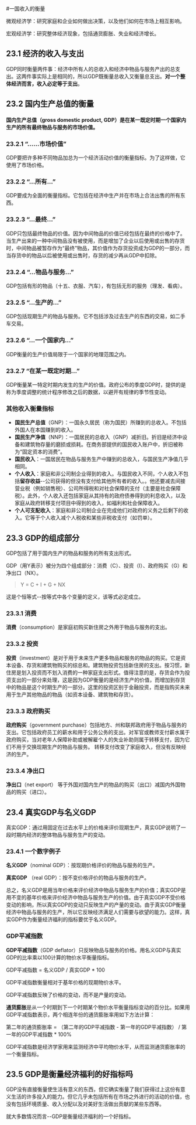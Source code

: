 #一国收入的衡量

微观经济学：研究家庭和企业如何做出决策，以及他们如何在市场上相互影响。

宏观经济学：研究整体经济现象，包括通货膨胀、失业和经济增长。

## 23.1 经济的收入与支出
GDP同时衡量两件事：经济中所有人的总收入和经济中物品与服务产出的总支出。这两件事实际上是相同的，所以GDP既衡量总收入又衡量总支出。**对一个整体经济而言，收入必定等于支出**。

## 23.2 国内生产总值的衡量
#### 国内生产总值（gross domestic product, GDP）是在某一既定时期一个国家内生产的所有最终物品与服务的市场价值。

### 23.2.1 “......市场价值”
GDP要把许多种不同物品加总为一个经济活动价值的衡量指标。为了这样做，它使用了市场价格。

### 23.2.2 “...所有...”
GDP要成为全面的衡量指标。它包括在经济中生产并在市场上合法出售的所有东西。

### 23.2.3 “...最终...”
GDP只包括最终物品的价值。因为中间物品的价值已经包括在最终的价格中了。当生产出来的一种中间物品没有被使用，而是增加了企业以后使用或出售的存货时，中间物品被暂存作为“最终”物品，其价值作为存货投资成为GDP的一部分，而当存货中的物品以后被使用或出售时，存货的减少再从GDP中扣除。

### 23.2.4 “...物品与服务...”
GDP包括有形的物品（十五、衣服、汽车），有包括无形的服务（理发、看病）。

### 23.2.5 “...生产的...”
GDP包括现期生产的物品与服务。它不包括涉及过去生产的东西的交易，如二手车交易。

### 23.2.6 “...一个国家内...”
GDP衡量的生产价值局限于一个国家的地理范围之内。

### 23.2.7 “在某一既定时期...”
GDP衡量某一特定时期内发生的生产的价值。政府公布的季度GDP时，提供的是称为季度调整的统计程序修改之后的数据，以避开有规律的季节性变动。

### 其他收入衡量指标
* **国民生产总值**（GNP）：一国永久居民（称为国民）所赚到的总收入。不包括外国人在本国赚到的收入。
* **国民生产净值**（NNP）：一国居民的总收入（GNP）减折旧。折旧是经济中设备和建筑物存量的磨损或损耗。在商务部提供的国民收入账户中，折旧被称为“固定资本的消费”。
* **国民收入**：一国居民在物品与服务生产中赚到的总收入，与国民生产净值几乎相同。
* **个人收入**：家庭和非公司制企业得到的收入。与国民收入不同，个人收入不包括**留存收益**--公司获得的但没有支付给其他所有者的收入。。他还要减去间接营业税（例如销售税）、公司所得税和对社会保障的支付（主要是社会保障税）。此外，个人收入还包括家庭从其持有的政府债券得到的利息收入，以及家庭从政府转移支付项目中得到的收入，如福利和社会保障收入。
* **个人可支配收入**：家庭和非公司制企业在完成他们对政府的义务之后剩下的收入。它等于个人收入减个人税收和某些非税收支付（如罚单）。

## 23.3 GDP的组成部分
GDP包括了用于国内生产的物品和服务的所有支出形式。

GDP（用Y表示）被分为四个组成部分：消费（C）、投资（I）、政府购买（G）和净出口（NX）。

> Y = C + I + G + NX

这是个恒等式--按等式中各个变量的定义，该等式必定成立。

### 23.3.1 消费
**消费**（consumption）是家庭初购买新住房之外用于物品与服务的支出。

### 23.3.2 投资
**投资**（investment）是对于用于未来生产更多物品和服务的物品的购买。它是资本设备、存货和建筑物购买的综总和。建筑物投资包括新住房的支出。按习惯，新住房是划入投资而不划入消费的一种家庭支出形式。值得注意的是，存货会作为投资支出的一部分来处理，这是因为GDP衡量的是经济生产的价值，而增加到存货中的物品是这个时期生产的一部分。这里的投资区别于金融投资，而是指购买未来用于生产其他物品的物品（如资本设备、建筑物和存货）。

### 23.3.3 政府购买
**政府购买**（government purchase）包括地方、州和联邦政府用于物品与服务的支出。它包括政府员工的薪水和用于公务公务的支出。对军官或教师支付薪水属于政府购买，当对老年人保障补助或被解雇个人的失业补助则属于转移支付，因为它们不用于交换现期生产的物品与服务。 转移支付改变了家庭收入，但没有反映经济的生产。

### 23.3.4 净出口
**净出口**（net export） 等于外国对国内生产的物品的购买（出口）减国内外国物品的购买（进口）。

## 23.4 真实GDP与名义GDP
真实GDP：通过用固定在过去水平上的价格来评价现期生产，真实GDP说明了一段时期内经济的整体物品与服务生产的变动。

### 23.4.1 一个数字例子
**名义GDP**（nominal GDP）：按现期价格评价的物品与服务的生产。

**真实GDP** （real GDP）：按不变价格评价的物品与服务的生产。

总之，名义GDP是用当年价格来评价经济中物品与服务生产的价值；真实GDP是用不变的基年价格来评价经济中物品与服务生产的价值。由于真实GDP不受价格变动的影响，所以真实GDP的变动只反映生产的产量的变动。由于真实GDP衡量经济中物品与服务的生产，所以它反映经济满足人们需要与欲望的能力。这样，真实GDP作为衡量经济福利的指标要优于名义GDP。

### GDP平减指数
**GDP平减指数**（GDP deflator）只反映物品与服务的价格。用名义GDP与真实GDP的比率乘以100计算的物价水平衡量指标。

GDP平减指数 = 名义GDP / 真实GDP * 100

GDP平减指数衡量相对于基年价格的现期物价水平。

GDP平减指数反映了价格的变动，而不是产量的变动。

**通货膨胀**是从一个时期到下一个时期某个物价水平衡量指标变动的百分比。如果用GDP平减指数表示，两个相连年份的通货膨胀率用如下方法计算：

第二年的通货膨胀率 = （第二年的GDP平减指数 - 第一年的GDP平减指数） / 第一年的GDP平减指数 * 100%

GDP平减指数是经济学家用来监测经济中平均物价水平，从而监测通货膨胀率的一个衡量指标。

## 23.5 GDP是衡量经济福利的好指标吗
GDP没有直接衡量使生活有意义的东西，但它确实衡量了我们获得过上这份有意义生活的许多投入的能力。但它几乎未包括所有在市场之外进行的活动的价值，也没有包括环境质量、收入分配以及对美好生活做出贡献的某些东西等。

就大多数情况而言--GDP是衡量经济福利的一个好指标。

